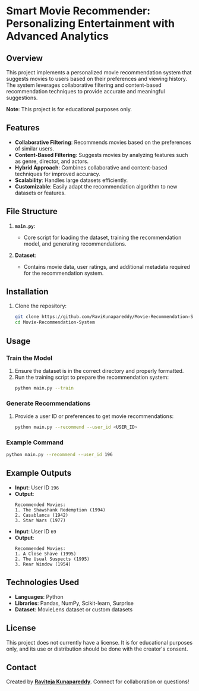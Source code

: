 # Smart Movie Recommender: Personalizing Entertainment with Advanced Analytics

## Overview

This project implements a personalized movie recommendation system that suggests movies to users based on their preferences and viewing history. The system leverages collaborative filtering and content-based recommendation techniques to provide accurate and meaningful suggestions.

**Note**: This project is for educational purposes only.

## Features

- **Collaborative Filtering**: Recommends movies based on the preferences of similar users.
- **Content-Based Filtering**: Suggests movies by analyzing features such as genre, director, and actors.
- **Hybrid Approach**: Combines collaborative and content-based techniques for improved accuracy.
- **Scalability**: Handles large datasets efficiently.
- **Customizable**: Easily adapt the recommendation algorithm to new datasets or features.

## File Structure

1. **`main.py`**:
   - Core script for loading the dataset, training the recommendation model, and generating recommendations.

2. **Dataset**:
   - Contains movie data, user ratings, and additional metadata required for the recommendation system.


## Installation

1. Clone the repository:
   ```bash
   git clone https://github.com/RaviKunapareddy/Movie-Recommendation-System.git
   cd Movie-Recommendation-System
   ```

## Usage

### Train the Model
1. Ensure the dataset is in the correct directory and properly formatted.
2. Run the training script to prepare the recommendation system:
   ```bash
   python main.py --train
   ```

### Generate Recommendations
1. Provide a user ID or preferences to get movie recommendations:
   ```bash
   python main.py --recommend --user_id <USER_ID>
   ```

### Example Command
```bash
python main.py --recommend --user_id 196
```

## Example Outputs

- **Input**: User ID `196`
- **Output**:
  ```
  Recommended Movies:
  1. The Shawshank Redemption (1994)
  2. Casablanca (1942)
  3. Star Wars (1977)
  ```
- **Input**: User ID `69`
- **Output**:
  ```
  Recommended Movies:
  1. A Close Shave (1995)
  2. The Usual Suspects (1995)
  3. Rear Window (1954)
  ```


## Technologies Used

- **Languages**: Python
- **Libraries**: Pandas, NumPy, Scikit-learn, Surprise
- **Dataset**: MovieLens dataset or custom datasets

## License

This project does not currently have a license. It is for educational purposes only, and its use or distribution should be done with the creator's consent.

## Contact

Created by **[Raviteja Kunapareddy](https://www.linkedin.com/in/ravitejak99/)**. Connect for collaboration or questions!

